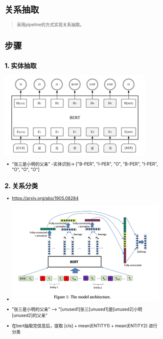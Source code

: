 # 关系抽取
> 采用pipeline的方式实现关系抽取。

# 步骤
## 1. 实体抽取

![](./ner.png)

- "张三是小明的父亲" -实体识别-> ["B-PER", "I-PER", "O", "B-PER", "I-PER", "O", "O", "O"]


## 2. 关系分类
- https://arxiv.org/abs/1905.08284

- ![](./relation_classification.png)

- "张三是小明的父亲" --> "[unused1]张三[unused1]是[unused2]小明[unused2]的父亲"
- 在bert抽取完信息后，提取 [cls] + mean(ENTITY1) + mean(ENTITY2) 进行分类